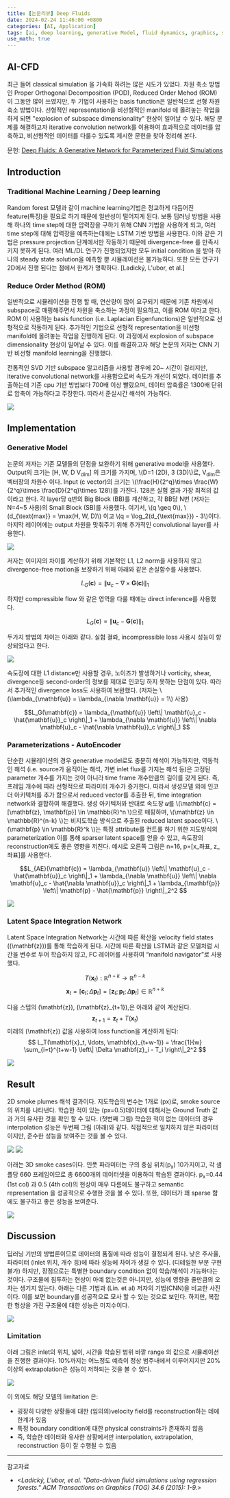 ```yaml
---
title: [논문리뷰] Deep Fluids
date: 2024-02-24 11:46:00 +0800
categories: [AI, Application]
tags: [ai, deep learning, generative Model, fluid dynamics, graphics, simulation]
use_math: true
---
```

## AI-CFD
최근 들어 classical simulation 을 가속화 하려는 많은 시도가 있었다. 차원 축소 방법인 Proper Orthogonal Decomposition (POD), Reduced Order Mehod (ROM) 이 그동안 많이 쓰였지만, 두 기법이 사용하는 basis function은 일반적으로 선형 차원축소 방법이다. 선형적인 representation을 비선형적인 manifold 에 올려놓는 작업을 하게 되면 "explosion of subspace dimensionality" 현상이 일어날 수 있다. 해당 문제를 해결하고자 iterative convolution network를 이용하여 효과적으로 데이터를 압축하고, 비선형적인 데이터를 다룰수 있도록 제시한 문헌을 찾아 정리해 본다.

문헌: [Deep Fluids: A Generative Network for Parameterized Fluid Simulations](https://arxiv.org/pdf/1806.02071)

## Introduction
### Traditional Machine Learning / Deep learning
Random forest 모델과 같이 machine learning기법은 정교하게 다듬어진 feature(특징)을 필요로 하기 때문에 일반성이 떨어지게 된다. 보통 딥러닝 방법을 사용해 하나의 time step에 대한 압력장을 구하기 위해 CNN 기법을 사용하게 되고, 여러 time step에 대해 압력장을 예측하는데에는 LSTM 기반 방법을 사용한다. 이와 같은 기법은 pressure projection 단계에서만 작동하기 때문에 divergence-free 를 만족시키지 못하게 된다. 여러 ML/DL 연구가 진행되었지만 모두 initial condition 을 받아 하나의 steady state solution을 예측할 뿐 시뮬레이션은 불가능하다. 또한 모든 연구가 2D에서 진행 된다는 점에서 한계가 명확하다. [Ladický, L'ubor, et al.]

### Reduce Order Method (ROM)
일반적으로 시뮬레이션을 진행 할 때, 연산량이 많이 요구되기 때문에 기존 차원에서 subspace로 매핑해주면서 차원을 축소하는 과정이 필요하고, 이를 ROM 이라고 한다. ROM 이 사용하는 basis function (i.e. Laplacian Eigenfunctions)은 일반적으로 선형적으로 작동하게 된다. 추가적인 기법으로 선형적 representation을 비선형 manifold에 올려놓는 작업을 진행하게 된다. 이 과정에서 explosion of subspace dimensionality 현상이 일어날 수 있다. 이를 해결하고자 해당 논문의 저자는 CNN 기반 비선형 manifold learning을 진행했다.

전통적인 SVD 기반 subspace 알고리즘을 사용할 경우에 20~ 시간이 걸리지만, iterative convolutional network를 사용함으로써 속도가 개선이 되었다. 데이터를 추출하는데 기존 cpu 기반 방법보다 700배 이상 빨랐으며, 데이터 압축률은 1300배 단위로 압축이 가능하다고 주장한다. 따라서 준실시간 해석이 가능하다.

<img src="{{page.img_pth}}deepFluidsStats.png">

## Implementation
### Generative Model
논문의 저자는 기존 모델들의 단점을 보완하기 위해 generative model을 사용했다. Output의 크기는 [H, W, D V<sub>dim</sub>] 의 크기를 가지며, \\(D=1 (2D), 3 (3D)\\)로, V<sub>dim</sub>은 벡터장의 차원수 이다. Input (c vector)의 크기는 \\(\frac{H}{2^q}\times \frac{W}{2^q}\times \frac{D}{2^q}\times 128\\)를 가진다. 128은 실험 결과 가장 최적의 값이라고 한다. 각 layer당 q번의 Big Block (BB)를 계산하고, 각 BB당 N번 (저자는 N=4~5 사용)의 Small Block (SB)를 사용했다. 여기서, \\(q \geq 0\\), \\(d_{\text{max}} = \max(H, W, D)\\) 이고 \\(q = \log_2(d_{\text{max}}) - 3\\)이다. 마지막 레이어에는 output 차원을 맞춰주기 위해 추가적인 convolutional layer를 사용한다. 

<img src="{{page.img_pth}}smallbigblock.png">

저자는 이미지의 차이를 계산하기 위해 기본적인 L1, L2 norm을 사용하지 않고 divergence-free motion을 보장하기 위해 아래와 같은 손실함수를 사용했다.

$$L_G(\mathbf{c}) = \left\| \mathbf{u}_c - \nabla \times \mathbf{G}(\mathbf{c}) \right\|_1
$$

하지만 compressible flow 와 같은 영역을 다룰 때에는 direct inference를 사용했다.

$$L_G(\mathbf{c}) = \left\| \mathbf{u}_c - \mathbf{G}(\mathbf{c}) \right\|_1
$$

두가지 방법의 차이는 아래와 같다. 실험 결롸, incompressible loss 사용시 성능이 향상되었다고 한다.

<img src="{{page.img_pth}}deepfluid_losses.png">

속도장에 대한 L1 distance만 사용할 경우, 노이즈가 발생하거나 vorticity, shear, divergence등 second-order의 정보를 제대로 인코딩 하지 못하는 단점이 있다. 따라서 추가적인 divergence loss도 사용하여 보완했다. (저자는 \\(\lambda_{\mathbf{u}} = \lambda_{\nabla \mathbf{u}} = 1\\) 사용)

$$L_G(\mathbf{c}) = \lambda_{\mathbf{u}} \left\| \mathbf{u}_c - \hat{\mathbf{u}}_c \right\|_1 + \lambda_{\nabla \mathbf{u}} \left\| \nabla \mathbf{u}_c - \hat{\nabla \mathbf{u}}_c \right\|_1
$$

### Parameterizations - AutoEncoder
단순한 시뮬레이션의 경우 generative model로도 충분히 해석이 가능하지만, 역동적인 해석 (i.e. source가 움직이는 해석, 가변 inlet flux를 가지는 해석 등)은 고정된 parameter 개수를 가지는 것이 아니라 time frame 개수만큼의 길이를 갖게 된다. 즉, 프레임 개수에 따라 선형적으로 파라미터 개수가 증가한다. 따라서 생성모델 외에 인코더 아키텍처를 추가 함으로서 reduced vector를 추출한 뒤, time integration network와 결합하여 해결했다. 생성 아키텍처와 반대로 속도장 𝒖를 \\(\mathbf{c} = [\mathbf{z}, \mathbf{p}] \in \mathbb{R}^n
\\)으로 매핑하며, \\(\mathbf{z} \in \mathbb{R}^{n-k}
\\)는 비지도학습 방식으로 추출된 reduced latent space이다. \\(\mathbf{p} \in \mathbb{R}^k
\\)는 특정 attribute를 컨트롤 하기 위한 지도방식의 parameterization
이를 통해 sparser latent space를 얻을 수 있고, 속도장의 reconstruction에도 좋은 영향을 끼친다. 예시로 오른쪽 그림은 n=16, p=[x_좌표, z_좌표]를 사용한다.

$$L_{AE}(\mathbf{c}) = \lambda_{\mathbf{u}} \left\| \mathbf{u}_c - \hat{\mathbf{u}}_c \right\|_1 + \lambda_{\nabla \mathbf{u}} \left\| \nabla \mathbf{u}_c - \hat{\nabla \mathbf{u}}_c \right\|_1 + \lambda_{\mathbf{p}} \left\| \mathbf{p} - \hat{\mathbf{p}} \right\|_2^2
$$

<img src="{{page.img_pth}}deepfluidAE.png">

### Latent Space Integration Network
Latent Space Integration Network는 시간에 따른 확산을 velocity field states (\(\mathbf{z}\))를 통해 학습하게 된다. 시간에 따른 확산을 LSTM과 같은 모델처럼 시간을 변수로 두어 학습하지 않고, FC 레이어를 사용하여 “manifold navigator”로 사용했다.

$$
T(\mathbf{x}_t) : \mathbb{R}^{n+k} \to \mathbb{R}^{n-k}
$$
$$
\mathbf{x}_t = [\mathbf{c}_t; \Delta \mathbf{p}_t] = [\mathbf{z}_t; \mathbf{p}_t; \Delta \mathbf{p}_t] \in \mathbb{R}^{n+k}
$$

다음 스텝의 \(\mathbf{z}\), \(\mathbf{z}_{t+1}\),은 아래와 같이 계산된다.
$$
\mathbf{z}_{t+1} = \mathbf{z}_t + T(\mathbf{x}_t)
$$
미래의 \(\mathbf{z}\) 값을 사용하여 loss function을 계산하게 된다:
$$
L_T(\mathbf{x}_t, \ldots, \mathbf{x}_{t+w-1}) = \frac{1}{w} \sum_{i=t}^{t+w-1} \left\| \Delta \mathbf{z}_i - T_i \right\|_2^2
$$

<img src="{{page.img_pth}}deepfluidsFC.png">

## Result
2D smoke plumes 해석 결과이다. 지도학습의 변수는 1개로 (px)로, smoke source의 위치를 나타낸다. 학습한 적이 있는 (px=0.5)데이터에 대해서는 Ground Truth 값과 거의 유사한 것을 확인 할 수 있다. (첫번째 그림) 학습한 적이 없는 데이터의 경우 interpolation 성능은 두번째 그림 (아래)와 같다. 직접적으로 일치하지 않은 파라미터이지만, 준수한 성능을 보여주는 것을 볼 수 있다.

<img src="{{page.img_pth}}2dsmokeplumes.png">

<img src="{{page.img_pth}}2dsmokeplumsinterpolate.png">

아래는 3D smoke cases이다. 인풋 파라미터는 구의 중심 위치(p<sub>x</sub>) 10가지이고, 각 샘플당 660 프레임이므로 총 6600개의 데이터셋을 이용하여 학습된 결과이다. p<sub>x</sub>=0.44 (1st col) 과 0.5 (4th col)의 현상이 매우 다름에도 불구하고 semantic representation 을 성공적으로 수행한 것을 볼 수 있다. 또한, 데이터가 꽤 sparse 함에도 불구하고 좋은 성능을 보여준다.

<img src="{{page.img_pth}}3dsmokecases.png">

## Discussion
딥러닝 기반의 방법론이므로 데이터의 품질에 따라 성능이 결정되게 된다. 낮은 주사율, 파라미터 (inlet 위치, 개수 등)에 따라 성능에 차이가 생길 수 있다. (디테일한 부분 구현 불가) 하지만, 장점으로는 특별한 boundary condition 없이 학습/해석이 가능하다는 것이다. 구조물에 침투하는 현상이 아예 없는것은 아니지만, 성능에 영향을 줄만큼의 오차는 생기지 않는다. 아래는 다른 기법과 (Lin. et al) 저자의 기법(CNN)을 비교한 사진이다. 이를 보면 boundary를 성공적으로 모사 할 수 있는 것으로 보인다. 하지만, 복잡한 형상을 가진 구조물에 대한 성능은 미지수이다.

<img src="{{page.img_pth}}deepfluidCompare.png">

### Limitation
아래 그림은 inlet의 위치, 넓이, 시간을 학습된 범위 바깥 range 의 값으로 시뮬레이션을 진행한 결과이다. 10%까지는 어느정도 예측이 정상 범주내에서 이루어지지만 20%이상의 extrapolation은 성능이 저하되는 것을 볼 수 있다.

<img src="{{page.img_pth}}deepfluidsInterpolation.png">

이 외에도 해당 모델의 limitation 은:
- 굉장히 다양한 상황들에 대한 (임의의)velocity field를 reconstruction하는 데에 한계가 있음
- 특정 boundary condition에 대한 physical constraints가 존재하지 않음
- 즉, 학습한 데이터와 유사한 상황에서만 interpolation, extrapolation, reconstruction 등이 잘 수행될 수 있음

---
참고자료
- *<Ladický, L'ubor, et al. "Data-driven fluid simulations using regression forests." ACM Transactions on Graphics (TOG) 34.6 (2015): 1-9.>*